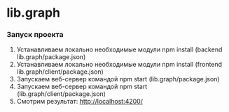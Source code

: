 # lib.graph

### Запуск проекта
1) Устанавливаем локально необходимые модули npm install (backend lib.graph/package.json)
2) Устанавливаем локально необходимые модули npm install (frontend lib.graph/client/package.json)
3) Запускаем веб-сервер командой npm start (lib.graph/package.json)
4) Запускаем веб-сервер командой npm start (lib.graph/client/package.json)
5) Смотрим результат:
[http://localhost:4200/](http://localhost:4200/)
